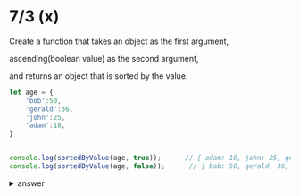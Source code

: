 # 7/3 (x)

Create a function that takes an object as the first argument, 

ascending(boolean value) as the second argument,

and returns an object that is sorted by the value.

```js
let age = {
    'bob':50,
    'gerald':36,
    'john':25,
    'adam':18,
}


console.log(sortedByValue(age, true));      // { adam: 18, john: 25, gerald: 36, bob: 50 }
console.log(sortedByValue(age, false));      // { bob: 50, gerald: 36, john: 25, adam: 18 }
```


<details>

  <summary>answer</summary>

```js
const sortByValue = (obj, ascending) => Object.fromEntries(Object.entries(obj).sort((a,b) => (ascending) ? a[1] - b[1] : b[1] - a[1]));
```


</details>
